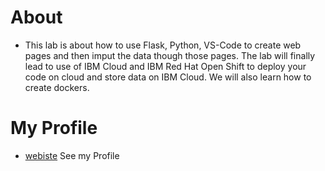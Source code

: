 # About
* This lab is about how to use Flask, Python, VS-Code to create web pages and then imput the data though those pages. The lab will finally lead to use of IBM Cloud and IBM Red Hat Open Shift to deploy your code on cloud and store data on IBM Cloud. We will also learn how to create dockers.

# My Profile
* [webiste](http://www.mayankagr.in/) See my Profile
